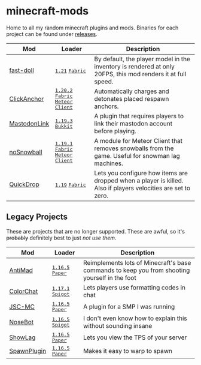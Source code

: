 # minecraft-mods

Home to all my random minecraft plugins and mods.
Binaries for each project can be found under [releases](https://github.com/connorslade/minecraft-mods/releases).

| Mod                                                                                    | Loader                                                                                     | Description                                                                                                   |
| -------------------------------------------------------------------------------------- |--------------------------------------------------------------------------------------------| ------------------------------------------------------------------------------------------------------------- |
| [fast-doll](https://github.com/connorslade/minecraft-mods/tree/master/fast-doll)       | <kbd>[1.21][1.21]</kbd> <kbd>[Fabric][fabric]</kbd>                                        | By default, the player model in the inventory is rendered at only 20FPS, this mod renders it at full speed.   |
| [ClickAnchor](https://github.com/connorslade/minecraft-mods/tree/master/ClickAnchor)   | <kbd>[1.20.2][1.20.2]</kbd> <kbd>[Fabric][fabric]</kbd> <kbd>[Meteor Client][meteor]</kbd> | Automatically charges and detonates placed respawn anchors.                                                   |
| [MastodonLink](https://github.com/connorslade/minecraft-mods/tree/master/MastodonLink) | <kbd>[1.19.3][1.19.3]</kbd> <kbd>[Bukkit][bukkit]</kbd>                                    | A plugin that requires players to link their mastodon account before playing.                                 |
| [noSnowball](https://github.com/connorslade/minecraft-mods/tree/master/noSnowball)     | <kbd>[1.19.1][1.19.1]</kbd> <kbd>[Fabric][fabric]</kbd> <kbd>[Meteor Client][meteor]</kbd> | A module for Meteor Client that removes snowballs from the game. Useful for snowman lag machines.             |
| [QuickDrop](https://github.com/connorslade/minecraft-mods/tree/master/QuickDrop)       | <kbd>[1.19][1.19]</kbd> <kbd>[Fabric][fabric]</kbd>                                        | Lets you configure how items are dropped when a player is killed. Also if players velocities are set to zero. |

## Legacy Projects

These are projects that are no longer supported.
These are awful, so it's ~~probably~~ definitely best to just _not use them_.

| Mod                                                                                          | Loader                                                  | Description                                                                                   |
| -------------------------------------------------------------------------------------------- | ------------------------------------------------------- | --------------------------------------------------------------------------------------------- |
| [AntiMad](https://github.com/connorslade/minecraft-mods/tree/master/legacy/AntiMad)          | <kbd>[1.16.5][1.16.5]</kbd> <kbd>[Paper][bukkit]</kbd>  | Reimplements lots of Minecraft's base commands to keep you from shooting yourself in the foot |
| [ColorChat](https://github.com/connorslade/minecraft-mods/tree/master/legacy/ColorChat)      | <kbd>[1.17.1][1.17.1]</kbd> <kbd>[Spigot][bukkit]</kbd> | Lets players use formatting codes in chat                                                     |
| [JSC-MC](https://github.com/connorslade/minecraft-mods/tree/master/legacy/JSC-MC)            | <kbd>[1.16.5][1.16.5]</kbd> <kbd>[Paper][bukkit]</kbd>  | A plugin for a SMP I was running                                                              |
| [NoseBot](https://github.com/connorslade/minecraft-mods/tree/master/legacy/NoseBot)          | <kbd>[1.16.5][1.16.5]</kbd> <kbd>[Spigot][bukkit]</kbd> | I don't even know how to explain this without sounding insane                                 |
| [ShowLag](https://github.com/connorslade/minecraft-mods/tree/master/legacy/ShowLag)          | <kbd>[1.16.5][1.16.5]</kbd> <kbd>[Paper][bukkit]</kbd>  | Lets you view the TPS of your server                                                          |
| [SpawnPlugin](https://github.com/connorslade/minecraft-mods/tree/master/legacy/Spawn-Plugin) | <kbd>[1.16.5][1.16.5]</kbd> <kbd>[Paper][bukkit]</kbd>  | Makes it easy to warp to spawn                                                                |

<!-- LINKS -->

[fabric]: https://fabricmc.net
[bukkit]: https://bukkit.org
[meteor]: https://github.com/MeteorDevelopment/meteor-client
[1.21]: https://minecraft.wiki/w/Java_Edition_1.21
[1.20.2]: https://minecraft.wiki/w/Java_Edition_1.20.2
[1.19.3]: https://minecraft.wiki/w/Java_Edition_1.19.3
[1.19.1]: https://minecraft.wiki/w/Java_Edition_1.19.1
[1.19]: https://minecraft.wiki/w/Java_Edition_1.19
[1.17.1]: https://minecraft.wiki/w/Java_Edition_1.17.1
[1.16.5]: https://minecraft.wiki/w/Java_Edition_1.16.5
